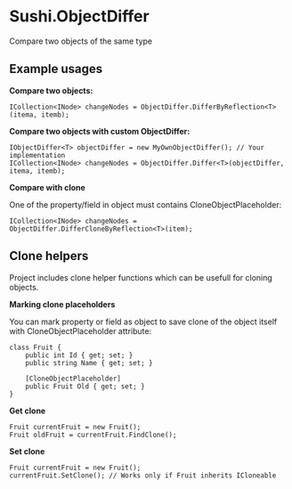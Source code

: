 # Sushi.ObjectDiffer
Compare two objects of the same type

## Example usages

**Compare two objects:**

    ICollection<INode> changeNodes = ObjectDiffer.DifferByReflection<T>(itema, itemb);

**Compare two objects with custom ObjectDiffer:**

    IObjectDiffer<T> objectDiffer = new MyOwnObjectDiffer(); // Your implementation
    ICollection<INode> changeNodes = ObjectDiffer.Differ<T>(objectDiffer, itema, itemb);

**Compare with clone** 

One of the property/field in object must contains CloneObjectPlaceholder:

    ICollection<INode> changeNodes = ObjectDiffer.DifferCloneByReflection<T>(item);

## Clone helpers

Project includes clone helper functions which can be usefull for 
cloning objects.

**Marking clone placeholders**

You can mark property or field as object to save clone of the object itself with CloneObjectPlaceholder attribute:

    class Fruit {
        public int Id { get; set; }
        public string Name { get; set; }

        [CloneObjectPlaceholder]
        public Fruit Old { get; set; }
    }

**Get clone**

    Fruit currentFruit = new Fruit();
    Fruit oldFruit = currentFruit.FindClone();

**Set clone** 

    Fruit currentFruit = new Fruit();
    currentFruit.SetClone(); // Works only if Fruit inherits ICloneable

